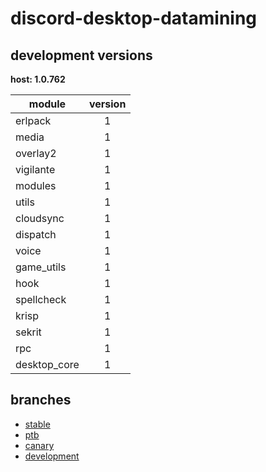 # discord-desktop-datamining

## development versions

**host: 1.0.762**

| module | version |
| ------ | :-----: |
| erlpack | 1 |
| media | 1 |
| overlay2 | 1 |
| vigilante | 1 |
| modules | 1 |
| utils | 1 |
| cloudsync | 1 |
| dispatch | 1 |
| voice | 1 |
| game_utils | 1 |
| hook | 1 |
| spellcheck | 1 |
| krisp | 1 |
| sekrit | 1 |
| rpc | 1 |
| desktop_core | 1 |

## branches

- [stable](https://github.com/OpenAsar/discord-desktop-datamining/tree/stable)
- [ptb](https://github.com/OpenAsar/discord-desktop-datamining/tree/ptb)
- [canary](https://github.com/OpenAsar/discord-desktop-datamining/tree/canary)
- [development](https://github.com/OpenAsar/discord-desktop-datamining/tree/development)